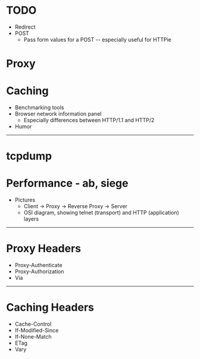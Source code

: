TODO
====

* Redirect
* POST
  * Pass form values for a POST -- especially useful for HTTPie
# Proxy
# Caching

* Benchmarking tools
* Browser network information panel
  * Especially differences between HTTP/1.1 and HTTP/2
* Humor

---

# tcpdump
# Performance - ab, siege
* Pictures
  * Client -> Proxy -> Reverse Proxy -> Server
  * OSI diagram, showing telnet (transport) and HTTP (application) layers

---

Proxy Headers
=============

* Proxy-Authenticate
* Proxy-Authorization
* Via

---

Caching Headers
===============

* Cache-Control
* If-Modified-Since
* If-None-Match
* ETag
* Vary
